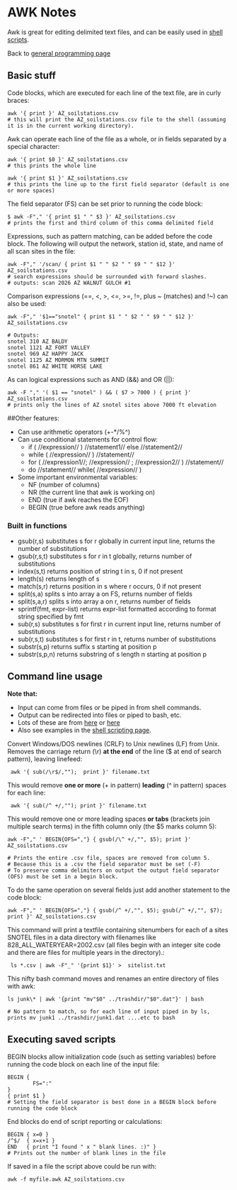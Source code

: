 # AWK Notes

Awk is great for editing delimited text files, and can be easily used in
[shell scripts](shellscripts.md).

Back to [general programming page](programming.md)

## Basic stuff

Code blocks, which are executed for each line of the text file, are in
curly braces:

~~~{.bash} 
awk '{ print }' AZ_soilstations.csv
# this will print the AZ_soilstations.csv file to the shell (assuming it is in the current working directory).
~~~

Awk can operate each line of the file as a whole, or in fields
separated by a special character:

~~~{.bash}
awk '{ print $0 }' AZ_soilstations.csv
# this prints the whole line

awk '{ print $1 }' AZ_soilstations.csv
# this prints the line up to the first field separator (default is one or more spaces)
~~~

The field separator (FS) can be set prior to running the code
block:

~~~{.bash}
$ awk -F"," '{ print $1 " " $3 }' AZ_soilstations.csv
# prints the first and third column of this comma delimited field
~~~ 

Expressions, such as pattern matching, can be added before the
code block. The following will output the network, station id, state,
and name of all scan sites in the file:

~~~{.bash}
awk -F"," '/scan/ { print $1 " " $2 " " $9 " " $12 }' AZ_soilstations.csv
# search expressions should be surrounded with forward slashes.
# outputs: scan 2026 AZ WALNUT GULCH #1
~~~

Comparison expressions (==, <, >, <=, >=, !=, plus ~ (matches) and !~) can also be used:

~~~{.bash}
awk -F"," '$1=="snotel" { print $1 " " $2 " " $9 " " $12 }' AZ_soilstations.csv

# Outputs:
snotel 310 AZ BALDY
snotel 1121 AZ FORT VALLEY
snotel 969 AZ HAPPY JACK
snotel 1125 AZ MORMON MTN SUMMIT
snotel 861 AZ WHITE HORSE LAKE
~~~

As can logical expressions such as AND (&&) and OR (||):

~~~{.bash}
awk -F "," '( $1 == "snotel" ) && ( $7 > 7000 ) { print }' AZ_soilstations.csv
# prints only the lines of AZ snotel sites above 7000 ft elevation
~~~


##Other features:

* Can use arithmetic operators (+-*/%^)
* Can use conditional statements for control flow:
  * if ( //expression// ) //statement1// else //statement2//
  * while ( //expression// ) //statement//
  * for ( //expression1//; //expression// ; //expression2// ) //statement//
  * do //statement// while( //expression// )
* Some important environmental variables:
  * NF (number of columns) 
  * NR (the current line that awk is working on)
  * END (true if awk reaches the EOF)
  * BEGIN (true before awk reads anything)

### Built in functions

* gsub(r,s)       substitutes s for r globally in current input line, returns the  number of substitutions 
* gsub(r,s,t)     substitutes s for r in t globally, returns number of substitutions 
* index(s,t)      returns position of string t in s, 0 if not present 
* length(s)       returns length of s 
* match(s,r)      returns position in s where r occurs, 0 if not present 
* split(s,a)      splits s into array a on FS, returns number of fields 
* split(s,a,r)    splits s into array a on r, returns number of fields 
* sprintf(fmt, expr-list) returns expr-list formatted according to format string  specified by fmt 
* sub(r,s)        substitutes s for first r in current input line, returns number of substitutions 
* sub(r,s,t)      substitutes s for first r in t, returns number of substitutions 
* substr(s,p)     returns suffix s starting at position p 
* substr(s,p,n)   returns substring of s length n starting at position p  

## Command line usage

 **Note that:**

* Input can come from files or be piped in from shell commands.
* Output can be redirected into files or piped to bash, etc.
* Lots of these are from [here](http://www.catonmat.net/blog/awk-one-liners-explained-part-one/) or [here](http://www.catonmat.net/blog/awk-one-liners-explained-part-two/)
* Also see examples in the [shell scripting page](shellscripts.md).

Convert Windows/DOS newlines (CRLF) to Unix newlines (LF) from Unix.
Removes the carriage return (\\r) **at the end** of the line ($ at
end of search pattern), leaving linefeed: 

     awk '{ sub(/\r$/,"");  print }' filename.txt

This would remove **one or more** (+ in pattern) **leading** (\^ in pattern) spaces for each line:

     awk '{ sub(/^ +/,""); print }' filename.txt

This would remove one or more leading spaces **or tabs** (brackets join multiple
search terms) in the fifth column only (the $5 marks column 5):

~~~{.bash}
awk -F"," ' BEGIN{OFS=","} { gsub(/\^ +/,"", $5); print }' AZ_soilstations.csv

# Prints the entire .csv file, spaces are removed from column 5.
# Because this is a .csv the field separator must be set (-F)
# To preserve comma delimiters on output the output field separator (OFS) must be set in a begin block.
~~~ 

To do the same operation on several fields just add another
statement to the code block:

~~~{.bash}
awk -F"," ' BEGIN{OFS=","} { gsub(/^ +/,"", $5); gsub(/^ +/,"", $7); print }' AZ_soilstations.csv
~~~

This command will print a textfile containing sitenumbers for each of a sites SNOTEL files in a data directory with filenames like 828_ALL_WATERYEAR=2002.csv (all files begin with an integer site code and there are files for multiple years in the directory).:

~~~{.bash}
 ls *.csv | awk -F"_" '{print $1}' >  sitelist.txt
~~~

This nifty bash command moves and renames an entire directory of files with awk:

~~~{.bash}
ls junk\* | awk '{print "mv"$0" ../trashdir/"$0".dat"}' | bash

# No pattern to match, so for each line of input piped in by ls, prints mv junk1 ../trashdir/junk1.dat ....etc to bash
~~~

## Executing saved scripts

BEGIN blocks allow initialization code (such as setting variables)
before running the code block on each line of the input file:

~~~{.bash}
BEGIN { 
        FS=":" 
} 
{ print $1 }
# Setting the field separator is best done in a BEGIN block before running the code block 
~~~ 

End blocks do end of script reporting or calculations:

~~~{.bash}
BEGIN { x=0 } 
/^$/  { x=x+1 } 
END   { print "I found " x " blank lines. :)" }
# Prints out the number of blank lines in the file 
~~~

If saved in a file the script above could be run with:

    awk -f myfile.awk AZ_soilstations.csv 
